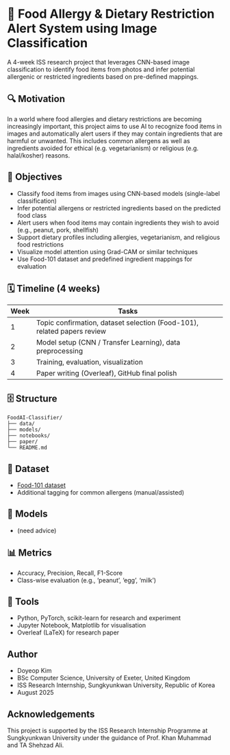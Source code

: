 # 🛑 Food Allergy & Dietary Restriction Alert System using Image Classification

A 4-week ISS research project that leverages CNN-based image classification to identify food items from photos and infer potential allergenic or restricted ingredients based on pre-defined mappings.

## 🔍 Motivation

In a world where food allergies and dietary restrictions are becoming increasingly important, this project aims to use AI to recognize food items in images and automatically alert users if they may contain ingredients that are harmful or unwanted. This includes common allergens as well as ingredients avoided for ethical (e.g. vegetarianism) or religious (e.g. halal/kosher) reasons.

## 🎯 Objectives

- Classify food items from images using CNN-based models (single-label classification)
- Infer potential allergens or restricted ingredients based on the predicted food class
- Alert users when food items may contain ingredients they wish to avoid (e.g., peanut, pork, shellfish)
- Support dietary profiles including allergies, vegetarianism, and religious food restrictions
- Visualize model attention using Grad-CAM or similar techniques
- Use Food-101 dataset and predefined ingredient mappings for evaluation


## 🗓️ Timeline (4 weeks)
| Week | Tasks |
|------|-------|
| 1 | Topic confirmation, dataset selection (Food-101), related papers review |
| 2 | Model setup (CNN / Transfer Learning), data preprocessing |
| 3 | Training, evaluation, visualization |
| 4 | Paper writing (Overleaf), GitHub final polish |

## 🗄️ Structure
```
FoodAI-Classifier/
├── data/
├── models/
├── notebooks/
├── paper/
└── README.md
```
## 📁 Dataset
- [Food-101 dataset](https://data.vision.ee.ethz.ch/cvl/datasets_extra/food-101/)
- Additional tagging for common allergens (manual/assisted)

## 🧠 Models
- (need advice)

## 📊 Metrics
- Accuracy, Precision, Recall, F1-Score
- Class-wise evaluation (e.g., ‘peanut’, ‘egg’, ‘milk’)

## 📄 Tools
- Python, PyTorch, scikit-learn for research and experiment
- Jupyter Notebook, Matplotlib for visualisation
- Overleaf (LaTeX) for research paper

## Author
- Doyeop Kim
- BSc Computer Science, University of Exeter, United Kingdom
- ISS Research Internship, Sungkyunkwan University, Republic of Korea
- August 2025

## Acknowledgements
This project is supported by the ISS Research Internship Programme at Sungkyunkwan University under the guidance of Prof. Khan Muhammad and TA Shehzad Ali.

